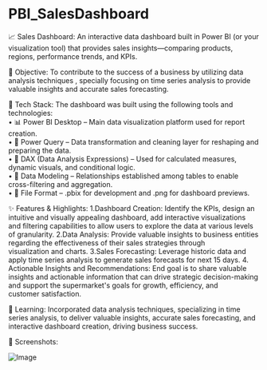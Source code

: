 # PBI_SalesDashboard
📈 Sales Dashboard:
      An interactive data dashboard built in Power BI (or your visualization tool) that provides sales insights—comparing products, regions, performance trends,          and  KPIs.

      
🎯 Objective:
      To contribute to the success of a business by utilizing  data analysis techniques , specially focusing on time series analysis to provide  valuable insights        and accurate sales forecasting.



🧩 Tech Stack:
      The dashboard was built using the following tools and technologies:<br>
          •	📊 Power BI Desktop – Main data visualization platform used for report creation.<br>
          •	📂 Power Query – Data transformation and cleaning layer for reshaping and preparing the data.<br>
          •	🧠 DAX (Data Analysis Expressions) – Used for calculated measures, dynamic visuals, and conditional logic.<br>
          •	📝 Data Modeling – Relationships established among tables to enable cross-filtering and aggregation.<br>
          •	📁 File Format – .pbix for development and .png for dashboard previews.



✨ Features & Highlights:
      1.Dashboard Creation: Identify the KPIs, design an intuitive and visually appealing dashboard, add interactive visualizations and filtering capabilities to           allow users to explore the data at various levels of granularity.
      2.Data Analysis: Provide valuable insights to business entities regarding the effectiveness of their sales strategies through visualization and charts.
      3.Sales Forecasting: Leverage historic data and apply time series analysis to generate sales forecasts for next 15 days.
      4. Actionable Insights and Recommendations: End goal is to share valuable insights and actionable information that can drive strategic decision-making and             support the supermarket's goals for growth, efficiency, and customer satisfaction.



🚀 Learning:
      Incorporated data analysis techniques, specializing in time series analysis, to deliver valuable insights, accurate sales forecasting, and interactive              dashboard creation, driving business success.

      

📸 Screenshots:

![Image](https://github.com/user-attachments/assets/4c7de901-deb3-41a9-902e-6445b3a414c7)




      


